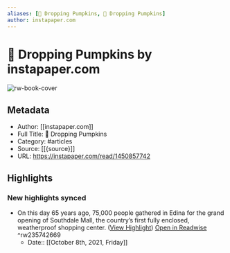 ```yaml
---
aliases: [🎃 Dropping Pumpkins, 🎃 Dropping Pumpkins]
author: instapaper.com
---
```

# 🎃 Dropping Pumpkins by instapaper.com

![rw-book-cover](https://readwise-assets.s3.amazonaws.com/static/images/article3.5c705a01b476.png)

## Metadata
- Author: [[instapaper.com]]
- Full Title: 🎃 Dropping Pumpkins
- Category: #articles
- Source: [[{source}]]
- URL: https://instapaper.com/read/1450857742

## Highlights
### New highlights synced
- On this day 65 years ago, 75,000 people gathered in Edina for the grand opening of Southdale Mall, the country’s first fully enclosed, weatherproof shopping center. ([View Highlight](https://instapaper.com/read/1450857742/17665174)) [Open in Readwise](https://readwise.io/open/235742669) ^rw235742669
    - Date:: [[October 8th, 2021, Friday]]
